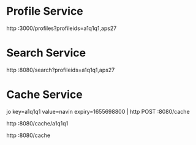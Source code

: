 # Profile Service

http :3000/profiles?profileids=a1q1q1,aps27

# Search Service

http :8080/search?profileids=a1q1q1,aps27

# Cache Service

jo key=a1q1q1 value=navin expiry=1655698800 | http POST :8080/cache

http :8080/cache/a1q1q1

http :8080/cache
